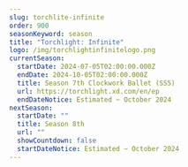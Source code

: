 ```yaml
---
slug: torchlite-infinite
order: 900
seasonKeyword: season
title: "Torchlight: Infinite"
logo: /img/torchlightinfinitelogo.png
currentSeason:
  startDate: 2024-07-05T02:00:00.000Z
  endDate: 2024-10-05T02:00:00.000Z
  title: Season 7th Clockwork Ballet (SS5)
  url: https://torchlight.xd.com/en/ep
  endDateNotice: Estimated ~ October 2024
nextSeason:
  startDate: ""
  title: Season 8th
  url: ""
  showCountdown: false
  startDateNotice: Estimated ~ October 2024
---
```

